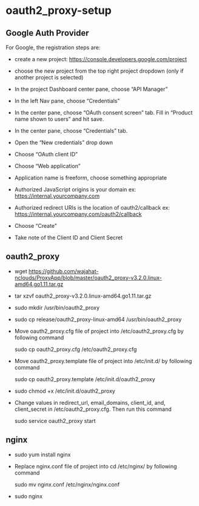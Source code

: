 # oauth2_proxy-setup
## Google Auth Provider
For Google, the registration steps are:

- create a new project: https://console.developers.google.com/project

- choose the new project from the top right project dropdown (only if another project is selected)

- In the project Dashboard center pane, choose “API Manager”

- In the left Nav pane, choose “Credentials”

- In the center pane, choose “OAuth consent screen” tab. Fill in “Product name shown to users” and hit save.

- In the center pane, choose “Credentials” tab.

- Open the “New credentials” drop down

- Choose “OAuth client ID”

- Choose “Web application”

- Application name is freeform, choose something appropriate

- Authorized JavaScript origins is your domain ex: https://internal.yourcompany.com

- Authorized redirect URIs is the location of oauth2/callback ex: https://internal.yourcompany.com/oauth2/callback

- Choose “Create”

- Take note of the Client ID and Client Secret

## oauth2_proxy
- wget https://github.com/wajahat-nclouds/ProxyApp/blob/master/oauth2_proxy-v3.2.0.linux-amd64.go1.11.tar.gz

- tar xzvf  oauth2_proxy-v3.2.0.linux-amd64.go1.11.tar.gz

- sudo mkdir /usr/bin/oauth2_proxy

- sudo cp release/oauth2_proxy-linux-amd64 /usr/bin/oauth2_proxy

- Move oauth2_proxy.cfg file of project into /etc/oauth2_proxy.cfg by following command

    sudo cp oauth2_proxy.cfg /etc/oauth2_proxy.cfg

- Move oauth2_proxy.template file of project into /etc/init.d/ by following command

    sudo cp oauth2_proxy.template /etc/init.d/oauth2_proxy

- sudo chmod +x /etc/init.d/oauth2_proxy

- Change values in redirect_url, email_domains, client_id, and, client_secret in /etc/oauth2_proxy.cfg. Then run this command

    sudo service oauth2_proxy start

## nginx

- sudo yum install nginx

- Replace nginx.conf file of project into cd /etc/nginx/ by following command
  
  sudo mv nginx.conf /etc/nginx/nginx.conf
  
- sudo nginx
